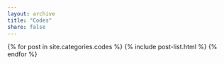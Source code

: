```yaml
---
layout: archive
title: "Codes"
share: false
---
```


<div class="tiles">
{% for post in site.categories.codes %}
    {% include post-list.html %}
{% endfor %}
</div><!-- /.tiles -->
